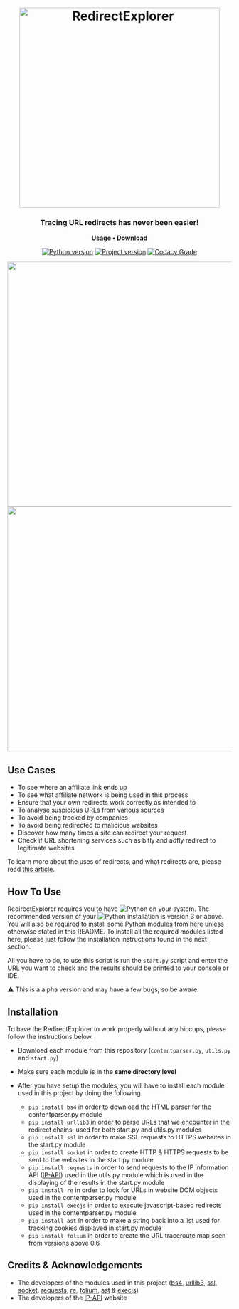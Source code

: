 <h1 align="center">
	<img
		width="450"
		alt="RedirectExplorer"
		src="https://cdn.discordapp.com/attachments/772368890927644692/791859271649460245/yeeet.png">
</h1>


<h3 align="center">
	Tracing URL redirects has never been easier!
</h3>

<p align="center">
	<strong>
		<a href="https://github.com/IlluminatiFish/RedirectExplorer/blob/main/README.md#how-to-use">Usage</a>
		•
		<a href="https://github.com/IlluminatiFish/RedirectExplorer/releases">Download</a>
	</strong>
</p>
  
<p align="center">
	<a href=""><img
		alt="Python version"
		src="https://img.shields.io/badge/Python-v3.0+-red"></a>
    <a href=""><img
    	alt="Project version"
        src="https://img.shields.io/badge/Current%20Version-v0.7-red"></a>
	<a href="#"><img alt="Codacy Grade" src="https://app.codacy.com/project/badge/Grade/06c8bdaa68414b7b84c096dbd47c0944"></a>
</p>  

<p align="center">
	<img src="https://i.gyazo.com/b82c8b2e36a5ecefdc0a3251ff3176f0.png" width="550">
	<img src="https://cdn.discordapp.com/attachments/361528084161232902/803697134125056090/unknown.png" width="550">
</p>

## Use Cases

- To see where an affiliate link ends up 
- To see what affiliate network is being used in this process
- Ensure that your own redirects work correctly as intended to
- To analyse suspicious URLs from various sources
- To avoid being tracked by companies
- To avoid being redirected to malicious websites
- Discover how many times a site can redirect your request
- Check if URL shortening services such as bitly and adfly redirect to legitimate websites

To learn more about the uses of redirects, and what redirects are, please read [this article](https://en.ryte.com/wiki/Redirect).


## How To Use

RedirectExplorer requires you to have ![Python](https://img.shields.io/badge/Python-informational?style=plastic&logo=python&logoColor=black&color=228ff5) on your system. The recommended version of your ![Python](https://img.shields.io/badge/Python-informational?style=plastic&logo=python&logoColor=black&color=228ff5) installation is version 3 or above.
You will also be required to install some Python modules from [here](https://pypi.org/) unless otherwise stated in this README. To install all the required modules listed here, please just follow the installation instructions found in the next section.

All you have to do, to use this script is run the ``start.py`` script and enter the URL you want to check and the results should be printed to your console or IDE.

⚠️ This is a alpha version and may have a few bugs, so be aware.


## Installation 

To have the RedirectExplorer to work properly without any hiccups, please follow the instructions below.

- Download each module from this repository (``contentparser.py``, ``utils.py`` and ``start.py``)
- Make sure each module is in the **same directory level** 
- After you have setup the modules, you will have to install each module used in this project by doing the following

	- ``pip install bs4`` in order to download the HTML parser for the contentparser.py module
	- ``pip install urllib3`` in order to parse URLs that we encounter in the redirect chains, used for both start.py and utils.py modules
	- ``pip install ssl`` in order to make SSL requests to HTTPS websites in the start.py module
	- ``pip install socket`` in order to create HTTP & HTTPS requests to be sent to the websites in the start.py module 
	- ``pip install requests`` in order to send requests to the IP information API (<a href="https://ip-api.com">IP-API</a>) used in the utils.py module which is used in the displaying of the results in the start.py module
	- ``pip install re`` in order to look for URLs in website DOM objects used in the contentparser.py module
	- ``pip install execjs`` in order to execute javascript-based redirects used in the contentparser.py module
	- ``pip install ast`` in order to make a string back into a list used for tracking cookies displayed in start.py module
	- ``pip install folium`` in order to create the URL traceroute map seen from versions above 0.6
	
## Credits & Acknowledgements

- The developers of the modules used in this project (<a href="https://www.crummy.com/software/BeautifulSoup/bs4/doc/">bs4</a>, <a href="https://github.com/urllib3/urllib3">urllib3</a>, <a href="https://github.com/python/cpython">ssl</a>, <a href="https://github.com/python/cpython">socket</a>, <a href="https://github.com/psf/requests">requests</a>, <a href="https://github.com/python/cpython">re</a>, <a href="https://python-visualization.github.io/folium/">folium</a>, <a href="https://github.com/python/cpython">ast</a> & <a href="https://github.com/doloopwhile/PyExecJS">execjs</a>)
- The developers of the <a href="https://ip-api.com">IP-API</a> website
